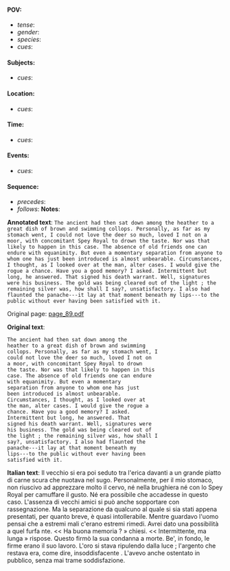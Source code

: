 #### POV: 
  - *tense*:
  - *gender*:
  - *species*:
  - *cues*:
#### Subjects:
  - *cues*:
#### Location:
  - *cues*:
#### Time:
  - *cues*:
#### Events:
  - *cues*:
#### Sequence:
  - *precedes*: 
  - *follows*:
**Notes**:


**Annotated text**:
`The ancient had then sat down among the heather to a great dish of brown and swimming collops. Personally, as far as my stomach went, I could not love the deer so much, loved I not on a moor, with concomitant Spey Royal to drown the taste. Nor was that likely to happen in this case. The absence of old friends one can endure with equanimity. But even a momentary separation from anyone to whom one has just been introduced is almost unbearable. Circumstances, I thought, as I looked over at the man, alter cases. I would give the rogue a chance. Have you a good memory? I asked. Intermittent but long, he answered. That signed his death warrant. Well, signatures were his business. The gold was being cleared out of the light ; the remaining silver was, how shall I say?, unsatisfactory. I also had flaunted the panache---it lay at that moment beneath my lips---to the public without ever having been satisfied with it. `

Original page:
[page_89.pdf](https://github.com/vigji/cainjb/blob/main/source_material/pages/page_89.pdf)

**Original text**:
```
The ancient had then sat down among the 
heather to a great dish of brown and swimming 
collops. Personally, as far as my stomach went, I 
could not love the deer so much, loved I not on 
a moor, with concomitant Spey Royal to drown 
the taste. Nor was that likely to happen in this 
case. The absence of old friends one can endure 
with equanimity. But even a momentary 
separation from anyone to whom one has just 
been introduced is almost unbearable. 
Circumstances, I thought, as I looked over at 
the man, alter cases. I would give the rogue a 
chance. Have you a good memory? I asked. 
Intermittent but long, he answered. That 
signed his death warrant. Well, signatures were 
his business. The gold was being cleared out of 
the light ; the remaining silver was, how shall I 
say?, unsatisfactory. I also had flaunted the 
panache---it lay at that moment beneath my 
lips---to the public without ever having been 
satisfied with it. 
```


**Italian text**:
Il vecchio si era poi seduto tra l'erica davanti a un
grande piatto di carne scura che nuotava nel sugo.
Personalmente, per il mio stomaco, non riuscivo ad
apprezzare molto il cervo, né nella brughiera né con
lo Spey Royal per camuffare il gusto. Né era possibile
che accadesse in questo caso. L'assenza di vecchi
amici si può anche sopportare con rassegnazione. Ma
la separazione da qualcuno al quale si sia stati appena
presentati, per quanto breve, è quasi intollerabile.
Mentre guardavo l'uomo pensai che a estremi mali
c'erano estremi rimedi. Avrei dato una possibilità a
quel furfa nte. << Ha buona memoria ? » chiesi. << lntermittente,
ma lunga » rispose. Questo firmò la sua condanna
a morte. Be', in fondo, le firme erano il suo lavoro.
L'oro si stava ripulendo dalla luce ; l'argento che
restava era, come dire, insoddisfacente . L'avevo anche
ostentato in pubblico, senza mai trame soddisfazione.


